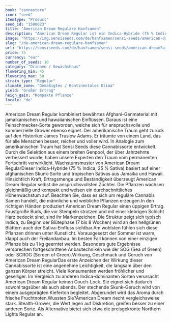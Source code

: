 ```yaml
---
book: "cannastore"
icon: "seed"
itemtype: "Product"
seed_id: "1500023"
title: "American Dream Reguläre Hanfsamen"
description: "American Dream Regular ist ein Indica-Hybride (75 % Indica, 25 % Sativa) mit einer kurzen Blütezeit von 7 bis 8 Wochen. Sanftes High ohne Couch-Lock."
image: "https://img.sensiseeds.com/de/hanfsamen/sensi-seeds/american-dream-image.png"
slug: "/de-american-dream-regulare-hanfsamen"
url: "https://sensiseeds.com/de/hanfsamen/sensi-seeds/american-dream?a_aid=cannastore"
price: 75
currency: "eur"
number_of_seeds: 10
category: "Drinnen / Gewächshaus"
flowering_min: 45
flowering_max: 50
strain_type: "Regular"
climate_zone: "Gemäßigtes / Kontinentales Klima"
yield: "Großer Ertrag"
heigh_gain: "Kompakte Pflanze"
locale: "de"
---
```

American Dream Regular kombiniert bewährtes Afghani-Genmaterial mit jamaikanischen und hawaiianischen Einflüssen. Daraus ist eine Feinschmecker-Sorte geworden, welche sich für anspruchsvolle und kommerzielle Grower ebenso eignet. Der amerikanische Traum geht zurück auf den Historiker James Truslow Adams. Er träumte von einem Land, das für alle Menschen besser, reicher und voller wird. In Analogie zum amerikanischen Traum hat Sensi Seeds diese Cannabissorte entwickelt. Durch die Selektion aus einem breiten Genpool, der über Jahrzehnte verbessert wurde, haben unsere Experten den Traum vom permanenten Fortschritt verwirklicht. Wachstumsmuster von American Dream RegularDieser Indica-Hybride (75 % Indica, 25 % Sativa) basiert auf einer afghanischen Skunk-Sorte und tropischen Sativas aus Jamaika und Hawaii. Hinsichtlich Kraft, Ertragsmenge und Beständigkeit überzeugt American Dream Regular selbst die anspruchsvollsten Züchter. Die Pflanzen wachsen gleichmäßig und kompakt und weisen ein durchschnittliches Höhenwachstum auf. Beachten Sie, dass es sich um reguläre Cannabis Samen handelt, die männliche und weibliche Pflanzen erzeugen.In den richtigen Händen produziert American Dream Regular einen üppigen Ertrag. Faustgroße Buds, die vor Stempeln strotzen und mit einer klebrigen Schicht Harz bedeckt sind, sind ihr Markenzeichen. Die Struktur zeigt sich typisch Indica, zu Beginn der Blütephase (7 bis 8 Wochen) wird an den hellgrünen Blättern auch der Sativa-Einfluss sichtbar.Am wohlsten fühlen sich diese Pflanzen drinnen unter Kunstlicht. Vorausgesetzt der Sommer ist warm, klappt auch der Freilandanbau. Im besten Fall können von einer einzigen Pflanze bis zu 1 kg geerntet werden. Besonders gute Ergebnisse versprechen fortgeschrittene Anbautechniken wie der SOG (Sea of Green) oder SCROG (Screen of Green).Wirkung, Geschmack und Geruch von American Dream RegularDas erste Anzeichen der Wirkung dieser Cannabissorte ist eine angenehme Leichtigkeit, die langsam über den ganzen Körper streicht. Viele Konsumenten werden fröhlicher und geselliger. Im Vergleich zu anderen Indica-dominanten Sorten verursacht American Dream Regular keinen Couch-Lock. Sie eignet sich dadurch sowohl tagsüber als auch abends. Der stechende Skunk-Geruch wird von einem ausgeprägten Kieferton begleitet. Abgerundet wird das Aroma durch frische Fruchtnoten.Wussten Sie?American Dream riecht vergleichsweise stark. Stealth-Grower, die Wert legen auf Diskretion, greifen besser zu einer anderen Sorte. Als Alternative bietet sich etwa die preisgekrönte Northern Lights Regular an.
